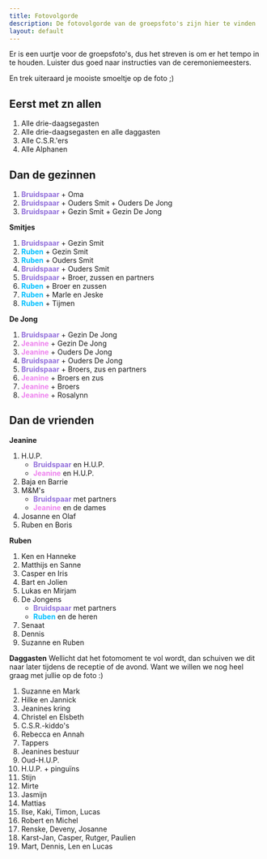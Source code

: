 ```yaml
---
title: Fotovolgorde
description: De fotovolgorde van de groepsfoto's zijn hier te vinden
layout: default
---
```


Er is een uurtje voor de groepsfoto's, dus het streven is om er het tempo in te houden. 
Luister dus goed naar instructies van de ceremoniemeesters.

En trek uiteraard je mooiste smoeltje op de foto ;)

## Eerst met zn allen
1. Alle drie-daagsegasten
1. Alle drie-daagsegasten en alle daggasten
1. Alle C.S.R.'ers
1. Alle Alphanen

## Dan de gezinnen
1. <b style="color: MediumPurple;">Bruidspaar</b> + Oma
1. <b style="color: MediumPurple;">Bruidspaar</b> + Ouders Smit + Ouders De Jong
1. <b style="color: MediumPurple;">Bruidspaar</b> + Gezin Smit + Gezin De Jong

**Smitjes**
1. <b style="color: MediumPurple;">Bruidspaar</b> + Gezin Smit
1. <b style="color: deepskyblue;">Ruben</b> + Gezin Smit
1. <b style="color: deepskyblue;">Ruben</b> + Ouders Smit
1. <b style="color: MediumPurple;">Bruidspaar</b> + Ouders Smit
1. <b style="color: MediumPurple;">Bruidspaar</b> + Broer, zussen en partners
1. <b style="color: deepskyblue;">Ruben</b> + Broer en zussen
1. <b style="color: deepskyblue;">Ruben</b> + Marle en Jeske
1. <b style="color: deepskyblue;">Ruben</b> + Tijmen

**De Jong**
1. <b style="color: MediumPurple;">Bruidspaar</b> + Gezin De Jong
1. <b style="color: violet;">Jeanine</b> + Gezin De Jong
1. <b style="color: violet;">Jeanine</b> + Ouders De Jong
1. <b style="color: MediumPurple;">Bruidspaar</b> + Ouders De Jong
1. <b style="color: MediumPurple;">Bruidspaar</b> + Broers, zus en partners
1. <b style="color: violet;">Jeanine</b> + Broers en zus
1. <b style="color: violet;">Jeanine</b> + Broers
1. <b style="color: violet;">Jeanine</b> + Rosalynn

## Dan de vrienden
**Jeanine**
1. H.U.P.
   * <b style="color: MediumPurple;">Bruidspaar</b> en H.U.P.
   * <b style="color: violet;">Jeanine</b> en H.U.P.
1. Baja en Barrie
1. M&M's
    * <b style="color: MediumPurple;">Bruidspaar</b> met partners
    * <b style="color: violet;">Jeanine</b> en de dames
1. Josanne en Olaf
1. Ruben en Boris

**Ruben**
1. Ken en Hanneke
1. Matthijs en Sanne
1. Casper en Iris
1. Bart en Jolien
1. Lukas en Mirjam
1. De Jongens
   * <b style="color: MediumPurple;">Bruidspaar</b> met partners
   * <b style="color: deepskyblue;">Ruben</b> en de heren
1. Senaat
1. Dennis
1. Suzanne en Ruben

**Daggasten**
Wellicht dat het fotomoment te vol wordt, dan schuiven we dit naar later tijdens de receptie of de avond. Want we willen we nog heel graag met jullie op de foto :)
1. Suzanne en Mark
1. Hilke en Jannick
1. Jeanines kring
1. Christel en Elsbeth
1. C.S.R.-kiddo's
1. Rebecca en Annah
1. Tappers
1. Jeanines bestuur
1. Oud-H.U.P.
1. H.U.P. + pinguïns
1. Stijn
1. Mirte
1. Jasmijn
1. Mattias
1. Ilse, Kaki, Timon, Lucas
1. Robert en Michel
1. Renske, Deveny, Josanne
1. Karst-Jan, Casper, Rutger, Paulien
1. Mart, Dennis, Len en Lucas
